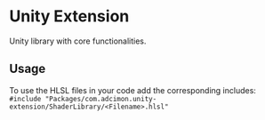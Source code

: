 # Unity Extension

Unity library with core functionalities.

## Usage

To use the HLSL files in your code add the corresponding includes:<br>
```#include "Packages/com.adcimon.unity-extension/ShaderLibrary/<Filename>.hlsl"```